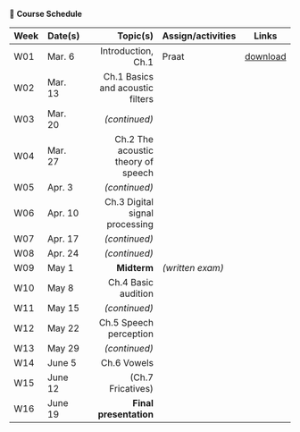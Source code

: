 🌱 **Course Schedule**

| Week | Date(s) | Topic(s) | Assign/activities | Links |
|------|------|----------:|--------|-------|
|  W01    | Mar. 6     |Introduction, Ch.1| Praat       | [download](https://www.fon.hum.uva.nl/praat/)      |
|  W02    | Mar. 13 | Ch.1 Basics and acoustic filters |        |       |
|  W03    | Mar. 20 | _(continued)_         |        |       |
|  W04    | Mar. 27 | Ch.2 The acoustic theory of speech |        |       |
|  W05    | Apr. 3 | _(continued)_ |        |       |
|  W06    | Apr. 10 |  Ch.3 Digital signal processing |        |       |
|  W07    | Apr. 17 |  _(continued)_ |        |       |
|  W08    | Apr. 24 | _(continued)_  |        |       |
|  W09    | May 1 | **Midterm** | _(written exam)_ |       |
|  W10    | May 8 |   Ch.4 Basic audition |        |       |
|  W11    | May 15 | _(continued)_ |        |       |
|  W12    | May 22 | Ch.5 Speech perception |        |       |
|  W13    | May 29 | _(continued)_  |        |       |
|  W14    | June 5 | Ch.6 Vowels  |        |       |
|  W15    | June 12 | (Ch.7 Fricatives) |        |       |
|  W16    | June 19 |**Final presentation** |        |       |
